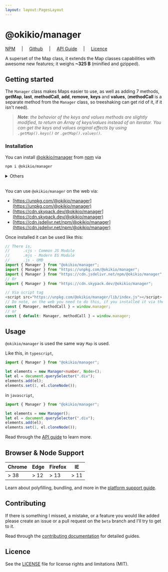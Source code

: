 ```yaml
---
layout: layout:PagesLayout
---
```

# @okikio/manager

[NPM](https://www.npmjs.com/package/@okikio/manager) <span style="padding-inline: 1rem">|</span> [Github](https://github.com/okikio/native/tree/beta/packages/manager#readme) <span style="padding-inline: 1rem">|</span> [API Guide](/docs/manager/api.md) <span style="padding-inline: 1rem">|</span> [Licence](/packages/manager/LICENSE) 

A superset of the Map class, it extends the Map classes capabilities with awesome new features; it weighs **~325 B** (minified and gzipped).


## Getting started

The `Manager` class makes Maps easier to use, as well as adding 7 methods, **getMap**, **last**, **methodCall**, **add**, **remove**, **keys** and **values**, (**methodCall** is a separate method from the `Manager` class, so treeshaking can get rid of it, if it isn't need).

> _**Note**: the behavior of the keys and values methods are slightly modified, to return an Array of keys/values instead of an iterator. You can get the keys and values original effects by using `.getMap().keys()` or `.getMap().values()`._

### Installation

You can install [@okikio/manager](/docs/manager/) from [npm](https://www.npmjs.com/package/@okikio/manager) via 


```bash
npm i @okikio/manager
```

<details>
<summary>Others</summary>

```bash
yarn add @okikio/manager
```
or
```bash
pnpm i @okikio/manager
```
</details>

<br/>

You can use `@okikio/manager` on the web via:

- [https://unpkg.com/@okikio/manager](https://unpkg.com/@okikio/manager)
- [https://cdn.skypack.dev/@okikio/manager](https://cdn.skypack.dev/@okikio/manager)
- [https://cdn.jsdelivr.net/npm/@okikio/manager](https://cdn.jsdelivr.net/npm/@okikio/manager)

Once installed it can be used like this:

```typescript
// There is,
//      .cjs - Common JS Module
//      .mjs - Modern ES Module
//      .js - UMD
import { Manager } from "@okikio/manager";
import { Manager } from "https://unpkg.com/@okikio/manager";
import { Manager } from "https://cdn.jsdelivr.net/npm/@okikio/manager";
// Or
import { Manager } from "https://cdn.skypack.dev/@okikio/manager";

// Via script tag
<script src="https://unpkg.com/@okikio/manager/lib/index.js"></script>
// Do note, on the web you need to do this, if you installed it via the script tag:
const { Manager, methodCall } = window.manager;
// or
const { default: Manager, methodCall } = window.manager;
```

## Usage

`@okikio/manager` is used the same way `Map` is used. 

Like this, in `typescript`,
```ts
import { Manager } from "@okikio/manager";

let elements = new Manager<number, Node>();
let el = document.querySelector(".div");
elements.add(el);
elements.set(1, el.cloneNode());
```

in `javascript`,
```js
import { Manager } from "@okikio/manager";

let elements = new Manager();
let el = document.querySelector(".div");
elements.add(el);
elements.set(1, el.cloneNode());
```

Read through the [API guide](/docs/manager/api.md) to learn more. 

## Browser & Node Support

| Chrome | Edge | Firefox | IE   |
| ------ | ---- | ------- | ---- |
| > 38   | > 12 | > 13    | > 11 |

Learn about polyfilling, bundling, and more in the [platform support guide](/docs/manager/platform-support.md).

## Contributing

If there is something I missed, a mistake, or a feature you would like added please create an issue or a pull request on the `beta` branch and I'll try to get to it.

Read through the [contributing documentation](/docs/manager/contributing.md) for detailed guides.

## Licence

See the [LICENSE](/LICENSE) file for license rights and limitations (MIT).